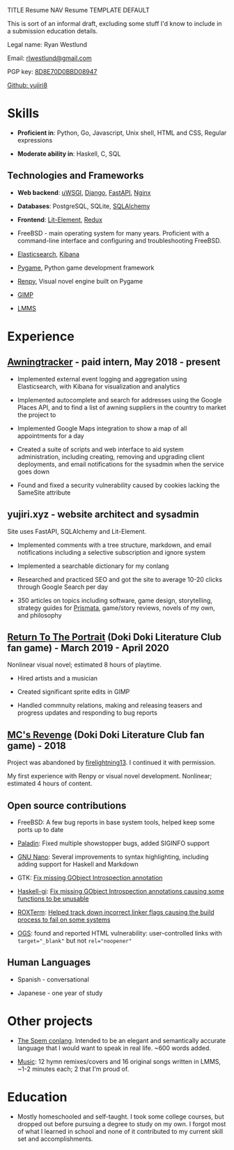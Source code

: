 TITLE Resume
NAV Resume
TEMPLATE DEFAULT

This is sort of an informal draft, excluding some stuff I'd know to include in a submission education details.

Legal name: Ryan Westlund

Email: rlwestlund@gmail.com

PGP key: [8D8E70D0BBD08947](https://pgp.mit.edu/pks/lookup?op=get&search=0x8D8E70D0BBD08947)

[Github: yujiri8](https://github.com/yujiri8)

# Skills

* **Proficient in**: Python, Go, Javascript, Unix shell, HTML and CSS, Regular expressions

* **Moderate ability in**: Haskell, C, SQL

## Technologies and Frameworks

* **Web backend**: [uWSGI](https://uwsgi-docs.readthedocs.io/en/latest/), [Django](https://www.djangoproject.com), [FastAPI](https://fastapi.tiangolo.com), [Nginx](https://nginx.org)

* **Databases**: PostgreSQL, SQLite, [SQLAlchemy](https://www.sqlalchemy.org)

* **Frontend**: [Lit-Element](https://lit-element.polymer-project.org), [Redux](https://redux.js.org)

* FreeBSD - main operating system for many years. Proficient with a command-line interface and configuring and troubleshooting FreeBSD.

* [Elasticsearch](https://www.elastic.co/elasticsearch/), [Kibana](https://elastic.co/kibana)

* [Pygame](https://pygame.org), Python game development framework

* [Renpy](https://renpy.org), Visual novel engine built on Pygame

* [GIMP](https://www.gimp.org)

* [LMMS](https://lmms.io)

# Experience

## [Awningtracker](https://awningtracker.com) - paid intern, May 2018 - present

* Implemented external event logging and aggregation using Elasticsearch, with Kibana for visualization and analytics

* Implemented autocomplete and search for addresses using the Google Places API, and to find a list of awning suppliers in the country to market the project to

* Implemented Google Maps integration to show a map of all appointments for a day

* Created a suite of scripts and web interface to aid system administration, including creating, removing and upgrading client deployments, and email notifications for the sysadmin when the service goes down

* Found and fixed a security vulnerability caused by cookies lacking the SameSite attribute

## yujiri.xyz - website architect and sysadmin

Site uses FastAPI, SQLAlchemy and Lit-Element.

* Implemented comments with a tree structure, markdown, and email notifications including a selective subscription and ignore system

* Implemented a searchable dictionary for my conlang

* Researched and practiced SEO and got the site to average 10-20 clicks through Google Search per day

* 350 articles on topics including software, game design, storytelling, strategy guides for [Prismata](https://prismata.net), game/story reviews, novels of my own, and philosophy

## [Return To The Portrait](/works/return_to_the_portrait/) (Doki Doki Literature Club fan game) - March 2019 - April 2020

Nonlinear visual novel; estimated 8 hours of playtime.

* Hired artists and a musician

* Created significant sprite edits in GIMP

* Handled commnuity relations, making and releasing teasers and progress updates and responding to bug reports

## [MC's Revenge](/works/mc_revenge) (Doki Doki Literature Club fan game) - 2018

Project was abandoned by [firelightning13](https://reddit.com/u/firelightning13). I continued it with permission.

My first experience with Renpy or visual novel development. Nonlinear; estimated 4 hours of content.

## Open source contributions

* FreeBSD: A few bug reports in base system tools, helped keep some ports up to date

* [Paladin](https://github.com/rwestlund/paladin): Fixed multiple showstopper bugs, added SIGINFO support

* [GNU Nano](https://nano-editor.org): Several improvements to syntax highlighting, including adding support for Haskell and Markdown

* GTK: [Fix missing GObject Introspection annotation](https://gitlab.gnome.org/GNOME/gtk/merge_requests/1012)

* [Haskell-gi](https://github.com/haskell-gi/haskell-gi): [Fix missing GObject Introspection annotations causing some functions to be unusable](https://github.com/haskell-gi/haskell-gi/pull/263)

* [ROXTerm](https://github.com/realh/roxterm): [Helped track down incorrect linker flags causing the build process to fail on some systems](https://github.com/realh/roxterm/issues/203)

* [OGS](https://online-go.com): found and reported HTML vulnerability: user-controlled links with `target="_blank"` but not `rel="noopener"`

## Human Languages

* Spanish - conversational

* Japanese - one year of study

# Other projects

* [The Spem conlang](https://yujiri.xyz/spem/). Intended to be an elegant and semantically accurate language that I would want to speak in real life. ~600 words added.

* [Music](https://yujiri.xyz/music/): 12 hymn remixes/covers and 16 original songs written in LMMS, ~1-2 minutes each; 2 that I'm proud of.

# Education

* Mostly homeschooled and self-taught. I took some college courses, but dropped out before pursuing a degree to study on my own. I forgot most of what I learned in school and none of it contributed to my current skill set and accomplishments.

<!--
autism diagnosis

I have many phonic tics, including echolalia, palilalia, and lexilalia (although none of them go to the point of repeating words aloud)
-->
